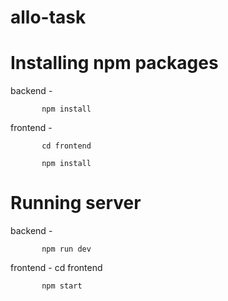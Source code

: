 # allo-task

# Installing npm packages
backend - 

           npm install

frontend - 

           cd frontend

           npm install


# Running server
backend - 

           npm run dev

frontend - 
           cd frontend

           npm start
